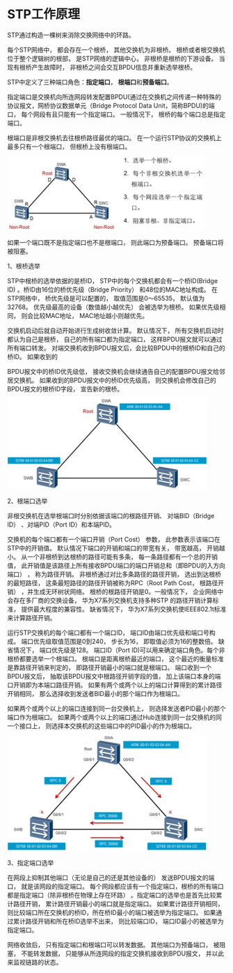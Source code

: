 # STP工作原理

STP通过构造一棵树来消除交换网络中的环路。

每个STP网络中， 都会存在一个根桥， 其他交换机为非根桥。 根桥或者根交换机位于整个逻辑树的根部， 是STP网络的逻辑中心， 非根桥是根桥的下游设备。 当现有根桥产生故障时， 非根桥之间会交互BPDU信息并重新选举根桥。

STP中定义了三种端口角色：**指定端口**， **根端口**和**预备端口**。

指定端口是交换机向所连网段转发配置BPDU(通过在交换机之间传递一种特殊的协议报文，网桥协议数据单元（Bridge Protocol Data Unit，简称BPDU)的端口， 每个网段有且只能有一个指定端口。 一般情况下， 根桥的每个端口总是指定端口。

根端口是非根交换机去往根桥路径最优的端口。 在一个运行STP协议的交换机上最多只有一个根端口， 但根桥上没有根端口。

![img](image/wpsIVYyCt.png)

如果一个端口既不是指定端口也不是根端口， 则此端口为预备端口。 预备端口将被阻塞。

1、根桥选举

STP中根桥的选举依据的是桥ID， STP中的每个交换机都会有一个桥ID(Bridge ID) 。桥ID由16位的桥优先级（Bridge Priority） 和48位的MAC地址构成。 在STP网络中， 桥优先级是可以配置的， 取值范围是0～65535， 默认值为32768。 优先级最高的设备（数值越小越优先） 会被选举为根桥。 如果优先级相同， 则会比较MAC地址， MAC地址越小则越优先。

交换机启动后就自动开始进行生成树收敛计算。 默认情况下， 所有交换机启动时都认为自己是根桥， 自己的所有端口都为指定端口， 这样BPDU报文就可以通过所有端口转发。 对端交换机收到BPDU报文后，会比较BPDU中的根桥ID和自己的桥ID。 如果收到的

BPDU报文中的桥ID优先级低， 接收交换机会继续通告自己的配置BPDU报文给邻居交换机。 如果收到的BPDU报文中的桥ID优先级高， 则交换机会修改自己的BPDU报文的根桥ID字段， 宣告新的根桥。



![img](image/wpstMAQcN.png) 

2、根端口选举

非根交换机在选举根端口时分别依据该端口的根路径开销、 对端BID（Bridge ID） 、对端PID（Port ID）和本端PID。

交换机的每个端口都有一个端口开销（Port Cost） 参数， 此参数表示该端口在STP中的开销值。 默认情况下端口的开销和端口的带宽有关， 带宽越高， 开销越小。 从一个非根桥到达根桥的路径可能有多条， 每一条路径都有一个总的开销值， 此开销值是该路径上所有接收BPDU端口的端口开销总和（即BPDU的入方向端口） ， 称为路径开销。 非根桥通过对比多条路径的路径开销， 选出到达根桥的最短路径， 这条最短路径的路径开销被称为RPC（Root Path Cost， 根路径开销） ，并生成无环树状网络。 根桥的根路径开销是0。一般情况下， 企业网络中会存在多厂商的交换设备， 华为X7系列交换机支持多种STP 的路径开销计算标准， 提供最大程度的兼容性。 缺省情况下， 华为X7系列交换机使IEEE802.1t标准来计算路径开销。

运行STP交换机的每个端口都有一个端口ID， 端口ID由端口优先级和端口号构成。 端口优先级取值范围是0到240， 步长为16， 即取值必须为16的整数倍。 缺省情况下， 端口优先级是128。  端口ID（Port  ID)可以用来确定端口角色。每个非根桥都要选举一个根端口。 根端口是距离根桥最近的端口， 这个最近的衡量标准是靠路径开销来判定的， 即路径开销最小的端口就是根端口。 端口收到一个BPDU报文后， 抽取该BPDU报文中根路径开销字段的值， 加上该端口本身的端口开销即为本端口路径开销。 如果有两个或两个以上的端口计算得到的累计路径开销相同， 那么选择收到发送者BID最小的那个端口作为根端口。

如果两个或两个以上的端口连接到同一台交换机上， 则选择发送者PID最小的那个端口作为根端口。 如果两个或两个以上的端口通过Hub连接到同一台交换机的同一个接口上， 则选择本交换机的这些端口中的PID最小的作为根端口。



![img](image/wpsKCYfN6.png) 

3、指定端口选举

在网段上抑制其他端口（无论是自己的还是其他设备的） 发送BPDU报文的端口， 就是该网段的指定端口。 每个网段都应该有一个指定端口，根桥的所有端口都是指定端口（除非根桥在物理上存在环路） 。指定端口的选举也是首先比较累计路径开销， 累计路径开销最小的端口就是指定端口。 如果累计路径开销相同， 则比较端口所在交换机的桥ID，所在桥ID最小的端口被选举为指定端口。 如果通过累计路径开销和所在桥ID选举不出来， 则比较端口ID， 端口ID最小的被选举为指定端口。

网络收敛后， 只有指定端口和根端口可以转发数据。 其他端口为预备端口， 被阻塞， 不能转发数据， 只能够从所连网段的指定交换机接收到BPDU报文， 并以此来监视链路的状态。

 


